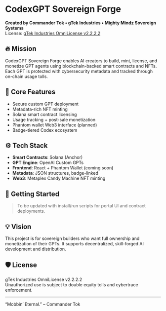 # CodexGPT Sovereign Forge

**Created by Commander Tok • gTek Industries • Mighty Mindz Sovereign Systems**  
License: [gTek Industries OmniLicense v2.2.2.2](LICENSE.md)

## 🔥 Mission
CodexGPT Sovereign Forge enables AI creators to build, mint, license, and monetize GPT agents using blockchain-backed smart contracts and NFTs. Each GPT is protected with cybersecurity metadata and tracked through on-chain usage tolls.

## 🧠 Core Features
- Secure custom GPT deployment
- Metadata-rich NFT minting
- Solana smart contract licensing
- Usage tracking + post-sale monetization
- Phantom wallet Web3 interface (planned)
- Badge-tiered Codex ecosystem

## ⚙️ Tech Stack
- **Smart Contracts**: Solana (Anchor)
- **GPT Engine**: OpenAI Custom GPTs
- **Frontend**: React + Phantom Wallet (coming soon)
- **Metadata**: JSON structures, badge-linked
- **Web3**: Metaplex Candy Machine NFT minting

## 🚀 Getting Started
> To be updated with install/run scripts for portal UI and contract deployments.

## 💡 Vision
This project is for sovereign builders who want full ownership and monetization of their GPTs. It supports decentralized, skill-forged AI development and distribution.

## 🛡 License
gTek Industries OmniLicense v2.2.2.2  
Unauthorized use is subject to double equity tolls and cybertrace enforcement.

---

“Mobbin’ Eternal.” – Commander Tok
